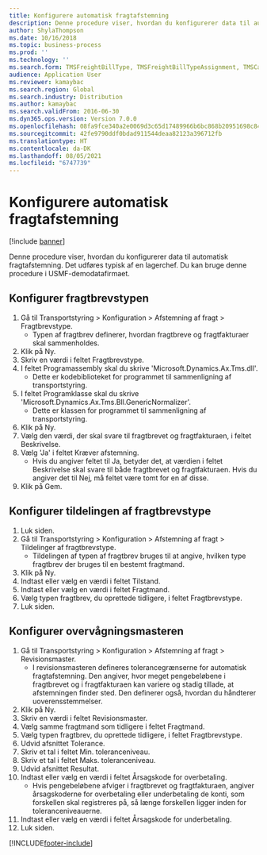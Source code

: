 ```yaml
---
title: Konfigurere automatisk fragtafstemning
description: Denne procedure viser, hvordan du konfigurerer data til automatisk fragtafstemning.
author: ShylaThompson
ms.date: 10/16/2018
ms.topic: business-process
ms.prod: ''
ms.technology: ''
ms.search.form: TMSFreightBillType, TMSFreightBillTypeAssignment, TMSCarrierCodeLookup, DefaultDashboard, TMSAuditMaster
audience: Application User
ms.reviewer: kamaybac
ms.search.region: Global
ms.search.industry: Distribution
ms.author: kamaybac
ms.search.validFrom: 2016-06-30
ms.dyn365.ops.version: Version 7.0.0
ms.openlocfilehash: 08fa9fce340a2e0069d3c65d17489966b6bc868b20951698c844edd2bf099013
ms.sourcegitcommit: 42fe9790ddf0bdad911544deaa82123a396712fb
ms.translationtype: HT
ms.contentlocale: da-DK
ms.lasthandoff: 08/05/2021
ms.locfileid: "6747739"
---
```

# <a name="set-up-automatic-freight-reconciliation"></a>Konfigurere automatisk fragtafstemning

[!include [banner](../../includes/banner.md)]

Denne procedure viser, hvordan du konfigurerer data til automatisk fragtafstemning. Det udføres typisk af en lagerchef. Du kan bruge denne procedure i USMF-demodatafirmaet.


## <a name="set-up-the-freight-bill-type"></a>Konfigurer fragtbrevstypen
1. Gå til Transportstyring > Konfiguration > Afstemning af fragt > Fragtbrevstype.
    * Typen af fragtbrev definerer, hvordan fragtbreve og fragtfakturaer skal sammenholdes.  
2. Klik på Ny.
3. Skriv en værdi i feltet Fragtbrevstype.
4. I feltet Programassembly skal du skrive 'Microsoft.Dynamics.Ax.Tms.dll'.
    * Dette er kodebiblioteket for programmet til sammenligning af transportstyring.  
5. I feltet Programklasse skal du skrive 'Microsoft.Dynamics.Ax.Tms.Bll.GenericNormalizer'.
    * Dette er klassen for programmet til sammenligning af transportstyring.  
6. Klik på Ny.
7. Vælg den værdi, der skal svare til fragtbrevet og fragtfakturaen, i feltet Beskrivelse.  
8. Vælg 'Ja' i feltet Kræver afstemning.
    * Hvis du angiver feltet til Ja, betyder det, at værdien i feltet Beskrivelse skal svare til både fragtbrevet og fragtfakturaen. Hvis du angiver det til Nej, må feltet være tomt for en af disse.  
9. Klik på Gem.

## <a name="set-up-the-freight-bill-type-assignment"></a>Konfigurer tildelingen af fragtbrevstype
1. Luk siden.
2. Gå til Transportstyring > Konfiguration > Afstemning af fragt > Tildelinger af fragtbrevstype.
    * Tildelingen af typen af fragtbrev bruges til at angive, hvilken type fragtbrev der bruges til en bestemt fragtmand.   
3. Klik på Ny.
4. Indtast eller vælg en værdi i feltet Tilstand.
5. Indtast eller vælg en værdi i feltet Fragtmand.
6. Vælg typen fragtbrev, du oprettede tidligere, i feltet Fragtbrevstype.
7. Luk siden.

## <a name="set-up-the-audit-master"></a>Konfigurer overvågningsmasteren
1. Gå til Transportstyring > Konfiguration > Afstemning af fragt > Revisionsmaster.
    * I revisionsmasteren defineres tolerancegrænserne for automatisk fragtafstemning. Den angiver, hvor meget pengebeløbene i fragtbrevet og i fragtfakturaen kan variere og stadig tillade, at afstemningen finder sted. Den definerer også, hvordan du håndterer uoverensstemmelser.  
2. Klik på Ny.
3. Skriv en værdi i feltet Revisionsmaster.
4. Vælg samme fragtmand som tidligere i feltet Fragtmand.
5. Vælg typen fragtbrev, du oprettede tidligere, i feltet Fragtbrevstype.
6. Udvid afsnittet Tolerance.
7. Skriv et tal i feltet Min. toleranceniveau.
8. Skriv et tal i feltet Maks. toleranceniveau.
9. Udvid afsnittet Resultat.
10. Indtast eller vælg en værdi i feltet Årsagskode for overbetaling.
    * Hvis pengebeløbene afviger i fragtbrevet og fragtfakturaen, angiver årsagskoderne for overbetaling eller underbetaling de konti, som forskellen skal registreres på, så længe forskellen ligger inden for toleranceniveauerne.  
11. Indtast eller vælg en værdi i feltet Årsagskode for underbetaling.
12. Luk siden.



[!INCLUDE[footer-include](../../../includes/footer-banner.md)]